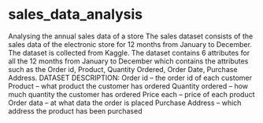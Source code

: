 # sales_data_analysis
Analysing the annual sales data of a store 
The sales dataset consists of the sales data of the electronic store for 12 months from January to December. The dataset is collected from Kaggle. The dataset contains 6 attributes for all the 12 months from January to December which contains the attributes such as the Order id, Product, Quantity Ordered, Order Date, Purchase Address. 
DATASET DESCRIPTION:
 Order id – the order id of each customer 
 Product – what product the customer has ordered 
 Quantity ordered – how much quantity the customer has ordered 
 Price each – price of each product 
 Order data – at what data the order is placed 
 Purchase Address – which address the product has been purchased
